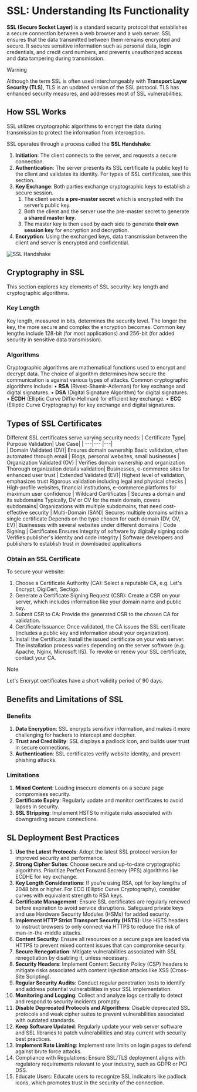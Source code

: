 # SSL: Understanding Its Functionality

**SSL (Secure Socket Layer)** is a standard security protocol that establishes a secure connection between a web browser and a web server. SSL ensures that the data transmitted between them remains encrypted and secure. It secures sensitive information such as personal data, login credentials, and credit card numbers, and prevents unauthorized access and data tampering during transmission.

> [!WARNING]  
> Although the term SSL is often used interchangeably with **Transport Layer Security (TLS)**, TLS is an updated version of the SSL protocol. TLS has enhanced security measures, and addresses most of SSL vulnerabilities. 

## How SSL Works

SSL utilizes cryptographic algorithms to encrypt the data during transmission to protect the information from interception. 

SSL operates through a process called the **SSL Handshake**:

<ol>
  <li><b>Initiation</b>: The client connects to the server, and requests a secure connection.</li>
  <li><b>Authentication</b>: The server presents its SSL certificate (a public key) to the client and validates its identity. For types of SSL certificates, see this section.</li>
  <li><b>Key Exchange</b>: Both parties exchange cryptographic keys to establish a secure session.
      <ol>
          <li>The client sends <b>a pre-master secret</b> which is encrypted with the server’s public key.</li>
          <li>Both the client and the server use the pre-master secret to generate <b>a shared master key</b>.</li>
          <li>The master key is then used by each side to generate <b>their own session key</b> for encryption and decryption.</li>
      </ol>
  </li>
  <li><b>Encryption</b>: Using the exchanged keys, data transmission between the client and server is encrypted and confidential.</li>
</ol>

![SSL Handshake](https://github.com/mylinhpb/portfolio/assets/145331760/72b0c52f-b2fd-4af5-9138-b84449682cbf)

 
## Cryptography in SSL
This section explores key elements of SSL security: key length and cryptographic algorithms.

### Key Length
Key length, measured in bits, determines the security level. The longer the key, the more secure and complex the encryption becomes.
Common key lengths include 128-bit (for most applications) and 256-bit (for added security in sensitive data transmission). 

### Algorithms
Cryptographic algorithms are mathematical functions used to encrypt and decrypt data. The choice of algorithm determines how secure the communication is against various types of attacks.
Common cryptographic algorithms include:
•	**RSA** (Rivest-Shamir-Adleman) for key exchange and digital signatures.
•	**DSA** (Digital Signature Algorithm) for digital signatures.
•	**ECDH** (Elliptic Curve Diffie-Hellman) for efficient key exchange.
•	**ECC** (Elliptic Curve Cryptography) for key exchange and digital signatures.

## Types of SSL Certificates
Different SSL certificates serve varying security needs:
| Certificate Type| 	Purpose	Validation| 	Use Case| 
| ---|--- |---|  
| Domain Validated (DV)| 	Ensures domain ownership	Basic validation, often automated through email	| Blogs, personal websites, small businesses
| Organization Validated (OV)	| Verifies domain ownership and organization	Thorough organization details validation| 	Businesses, e-commerce sites for enhanced user trust
| Extended Validated (EV)| 	Highest level of validation, emphasizes trust	Rigorous validation including legal and physical checks	| High-profile websites, financial institutions, e-commerce platforms for maximum user confidence
| Wildcard Certificates	| Secures a domain and its subdomains	Typically, DV or OV for the main domain, covers subdomains| 	Organizations with multiple subdomains, that need cost-effective security
| Multi-Domain (SAN)| 	Secures multiple domains within a single certificate	Depends on the type chosen for each domain (DV, OV, EV)| 	Businesses with several websites under different domains
| Code Signing | Certificates	Ensures integrity of software by digitally signing code	Verifies publisher's identity and code integrity	| Software developers and publishers to establish trust in downloaded applications

### Obtain an SSL Certificate

To secure your website:
1.	Choose a Certificate Authority (CA): Select a reputable CA, e.g. Let's Encrypt, DigiCert, Sectigo.
2.	Generate a Certificate Signing Request (CSR): Create a CSR on your server, which includes information like your domain name and public key.
3.	Submit CSR to CA: Provide the generated CSR to the chosen CA for validation.
4.	Certificate Issuance: Once validated, the CA issues the SSL certificate (includes a public key and information about your organization).
5.	Install the Certificate: Install the issued certificate on your web server. The installation process varies depending on the server software (e.g. Apache, Nginx, Microsoft IIS).
To revoke or renew your SSL certificate, contact your CA.

> [!NOTE] 
> Let's Encrypt certificates have a short validity period of 90 days.

## Benefits and Limitations of SSL
### Benefits

1.	**Data Encryption**: SSL encrypts sensitive information, and makes it more challenging for hackers to intercept and decipher.
2.	**Trust and Credibility**: SSL displays a padlock icon, and builds user trust in secure connections.
3.	**Authentication**: SSL certificates verify website identity, and prevent phishing attacks.

### Limitations

1.	**Mixed Content**: Loading insecure elements on a secure page compromises security.
2.	**Certificate Expiry**: Regularly update and monitor certificates to avoid lapses in security.
3.	**SSL Stripping**: Implement HSTS to mitigate risks associated with downgrading secure connections.

## SL Deployment Best Practices

1.	**Use the Latest Protocols**: Adopt the latest SSL protocol version for improved security and performance.
2.	**Strong Cipher Suites**: Choose secure and up-to-date cryptographic algorithms. Prioritize Perfect Forward Secrecy (PFS) algorithms like ECDHE for key exchange.
3.	**Key Length Considerations**: If you’re using RSA, opt for key lengths of 2048 bits or higher. For ECC (Elliptic Curve Cryptography), consider curves with equivalent strength to RSA keys.
4.	**Certificate Management**: Ensure SSL certificates are regularly renewed before expiration to avoid service disruptions. Safeguard private keys and use Hardware Security Modules (HSMs) for added security.
5.	**Implement HTTP Strict Transport Security (HSTS)**: Use HSTS headers to instruct browsers to only connect via HTTPS to reduce the risk of man-in-the-middle attacks.
6.	**Content Security**: Ensure all resources on a secure page are loaded via HTTPS to prevent mixed content issues that can compromise security.
7.	**Secure Renegotiation**: Mitigate vulnerabilities associated with SSL renegotiation by disabling it, unless necessary.
8.	**Security Headers**: Implement Content Security Policy (CSP) headers to mitigate risks associated with content injection attacks like XSS (Cross-Site Scripting).
9.	**Regular Security Audits**: Conduct regular penetration tests to identify and address potential vulnerabilities in your SSL implementation.
10.	**Monitoring and Logging**: Collect and analyze logs centrally to detect and respond to security incidents promptly.
11.	**Disable Deprecated Protocols and Algorithms**: Disable deprecated SSL protocols and weak cipher suites to prevent vulnerabilities associated with outdated standards.
12.	**Keep Software Updated**: Regularly update your web server software and SSL libraries to patch vulnerabilities and stay current with security best practices.
13.	**Implement Rate Limiting**: Implement rate limits on login pages to defend against brute force attacks.
14.	Compliance with Regulations: Ensure SSL/TLS deployment aligns with regulatory requirements relevant to your industry, such as GDPR or PCI DSS.
15.	Educate Users: Educate users to recognize SSL indicators like padlock icons, which promotes trust in the security of the connection.
